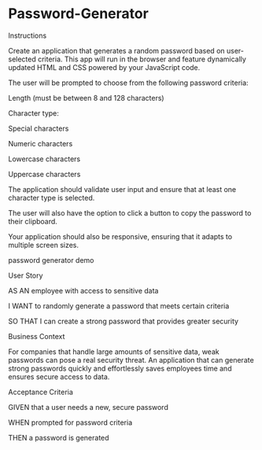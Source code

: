 # Password-Generator
Instructions

Create an application that generates a random password based on user-selected criteria. This app will run in the browser and feature dynamically updated HTML and CSS powered by your JavaScript code.

The user will be prompted to choose from the following password criteria:

Length (must be between 8 and 128 characters)

Character type:

Special characters

Numeric characters

Lowercase characters

Uppercase characters

The application should validate user input and ensure that at least one character type is selected.

The user will also have the option to click a button to copy the password to their clipboard.

Your application should also be responsive, ensuring that it adapts to multiple screen sizes.

password generator demo

User Story

AS AN employee with access to sensitive data

I WANT to randomly generate a password that meets certain criteria

SO THAT I can create a strong password that provides greater security

Business Context

For companies that handle large amounts of sensitive data, weak passwords can pose a real security threat. An application that can generate strong passwords quickly and effortlessly saves employees time and ensures secure access to data.

Acceptance Criteria

GIVEN that a user needs a new, secure password

WHEN prompted for password criteria

THEN a password is generated




